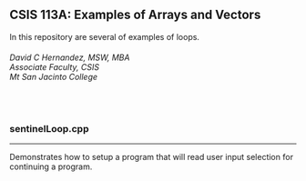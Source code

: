 ## CSIS 113A: Examples of Arrays and Vectors
In this repository are several of examples of loops. 

###### David C Hernandez, MSW, MBA <br>Associate Faculty, CSIS <br>Mt San Jacinto College
<br>

### sentinelLoop.cpp
***
Demonstrates how to setup a program that will read user input selection for continuing a program. 